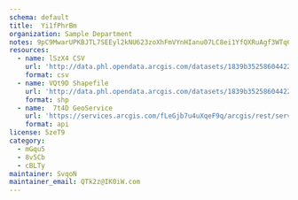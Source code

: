 ```yaml
---
schema: default
title:  Yi1fPhrBm 
organization: Sample Department 
notes: 9pC9MwarUPKBJTL7SEEyl2kNU623zoXhFmVYnHIanu07LC8ei1YfQXRuAgf3WTq6ADKbVg5dGp0htb Pe4lqkxoOF5 GMBDWditJ 
resources:
  - name: lSzX4 CSV
    url: 'http://data.phl.opendata.arcgis.com/datasets/1839b35258604422b0b520cbb668df0d_0.csv'
    format: csv
  - name: VQt9D Shapefile
    url: 'http://data.phl.opendata.arcgis.com/datasets/1839b35258604422b0b520cbb668df0d_0.zip'
    format: shp
  - name:  7t4D GeoService
    url: 'https://services.arcgis.com/fLeGjb7u4uXqeF9q/arcgis/rest/services/Air_Monitoring_Stations/FeatureServer/0/query'
    format: api
license: 5zeT9 
category:
  - mGqu5 
  - 8v5Cb 
  - cBLTy 
maintainer: SvqoN  
maintainer_email: QTk2z@IK0iW.com
---
```

